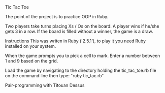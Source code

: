 
Tic Tac Toe 

The point of the project is to practice OOP in Ruby.


Two players take turns placing Xs / Os on the board. A player wins if he/she gets 3 in a row. If the board is filled without a winner, the game is a draw.

Instructions
This was writen in Ruby ('2.5.1'), to play it you need Ruby installed on your system.

When the game prompts you to pick a cell to mark. Enter
a number between 1 and 9 based on the grid.

Load the game by navigating to the directory holding the tic_tac_toe.rb file 
on the command line then type: "ruby tic_tac.rb"


Pair-programming with Titouan Dessus
